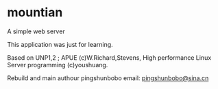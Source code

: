 mountian
========

A simple web server

This application was just for learning.

Based on UNP1,2 ; APUE (c)W.Richard,Stevens,
	High performance Linux Server programming (c)youshuang.

Rebuild and main authour pingshunbobo
	email: pingshunbobo@sina.cn
